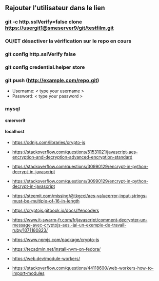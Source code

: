 ## Rajouter l'utilisateur dans le lien

### git -c http.sslVerify=false clone <https://usergit1@smeserver9/git/testfilm.git>

### OU/ET désactiver la vérification sur le repo en cours

### git config http.sslVerify false

### git config credential.helper store

### git push (http://example.com/repo.git)

- Username: < type your username >
- Password: < type your password >

### mysql

#### smerver9

#### localhost

- https://cdnjs.com/libraries/crypto-js
- https://stackoverflow.com/questions/51531021/javascript-aes-encryption-and-decryption-advanced-encryption-standard
- https://stackoverflow.com/questions/30990129/encrypt-in-python-decrypt-in-javascript

- https://stackoverflow.com/questions/30990129/encrypt-in-python-decrypt-in-javascript
- https://steemit.com/missing/@tkgcci/aes-valueerror-input-strings-must-be-multiple-of-16-in-length
- https://cryptojs.gitbook.io/docs/#encoders
- https://www.it-swarm-fr.com/fr/javascript/comment-decrypter-un-message-avec-cryptojs-aes.-jai-un-exemple-de-travail-ruby/1071180823/

- https://www.npmjs.com/package/crypto-js
- https://tecadmin.net/install-nvm-on-fedora/
- https://web.dev/module-workers/
- https://stackoverflow.com/questions/44118600/web-workers-how-to-import-modules
